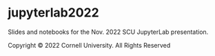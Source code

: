 # jupyterlab2022

Slides and notebooks for the Nov. 2022 SCU JupyterLab presentation. 

Copyright © 2022 Cornell University. All Rights Reserved
